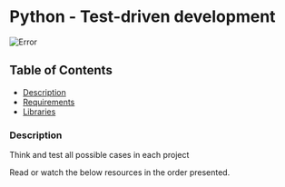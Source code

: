 # Python - Test-driven development
![Error](https://s3.amazonaws.com/intranet-projects-files/holbertonschool-higher-level_programming+/246/giphy-4.gif)

## Table of Contents
* [Description](#description)
* [Requirements](#requirements)
* [Libraries](#libraries)

### Description
Think and test all possible cases in each project

Read or watch the below resources in the order presented.
